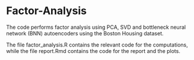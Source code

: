 # Factor-Analysis
The code performs factor analysis using PCA, SVD and bottleneck neural network (BNN) autoencoders using the Boston Housing dataset.

The file factor_analysis.R contains the relevant code for the computations, while the file report.Rmd contains the code for the report and the plots. 
